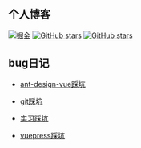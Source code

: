 ## 个人博客

[![掘金](https://img.shields.io/badge/掘金-%40耗子尾汁-black)](https://juejin.cn/user/1521379825951864)
[![GitHub stars](https://img.shields.io/github/stars/wzp-coding/blog-press.svg?style=flat-square&logo=GitHub)](https://github.com/wzp-coding/blog-press)
[![GitHub stars](https://img.shields.io/github/forks/wzp-coding/blog-press.svg?style=flat-square&logo=GitHub)](https://github.com/wzp-coding/blog-press/fork)

## bug日记

- [ant-design-vue踩坑](https://wzp-coding.github.io/blog-press/technology/bug/antdvue%E8%B8%A9%E5%9D%91.html)

- [git踩坑](https://wzp-coding.github.io/blog-press/technology/bug/git%E8%B8%A9%E5%9D%91.html)

- [实习踩坑](https://wzp-coding.github.io/blog-press/technology/bug/%E5%AE%9E%E4%B9%A0%E8%B8%A9%E5%9D%91.html)

- [vuepress踩坑](https://wzp-coding.github.io/blog-press/technology/bug/vuepress%E8%B8%A9%E5%9D%91.html)


